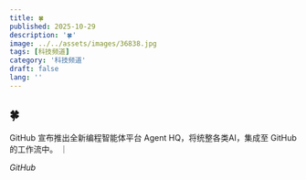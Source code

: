 ```yaml
---
title: 🍀
published: 2025-10-29
description: '🍀'
image: ../../assets/images/36838.jpg
tags: [科技频道]
category: '科技频道'
draft: false
lang: ''
---
```


## 🍀

GitHub 宣布推出全新编程智能体平台 Agent HQ，将统整各类AI，集成至 GitHub 的工作流中。
｜

*GitHub*
